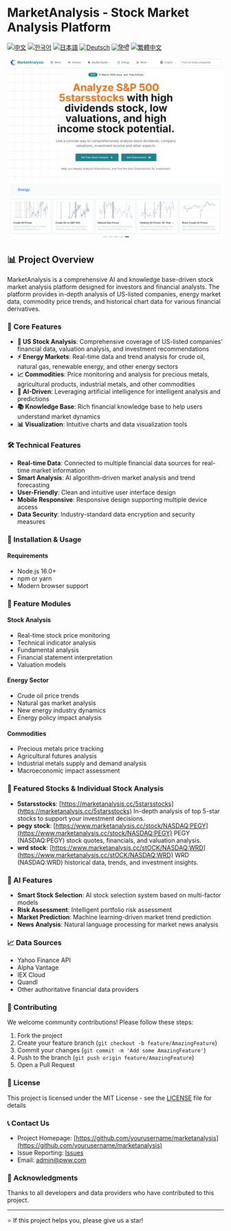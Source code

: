 # MarketAnalysis - Stock Market Analysis Platform

[![中文](https://img.shields.io/badge/lang-中文-red.svg)](README.md)
[![한국어](https://img.shields.io/badge/lang-한국어-blue.svg)](README.ko.md)
[![日本語](https://img.shields.io/badge/lang-日本語-yellow.svg)](README.ja.md)
[![Deutsch](https://img.shields.io/badge/lang-Deutsch-green.svg)](README.de.md)
[![हिन्दी](https://img.shields.io/badge/lang-हिन्दी-orange.svg)](README.hi.md)
[![繁體中文](https://img.shields.io/badge/lang-繁體中文-purple.svg)](README.zh-TW.md)

![MarketAnalysis Cover](market-analysis-cover.png)

## 📊 Project Overview

MarketAnalysis is a comprehensive AI and knowledge base-driven stock market analysis platform designed for investors and financial analysts. The platform provides in-depth analysis of US-listed companies, energy market data, commodity price trends, and historical chart data for various financial derivatives.

### 🚀 Core Features

- **🏢 US Stock Analysis**: Comprehensive coverage of US-listed companies' financial data, valuation analysis, and investment recommendations
- **⚡ Energy Markets**: Real-time data and trend analysis for crude oil, natural gas, renewable energy, and other energy sectors
- **📈 Commodities**: Price monitoring and analysis for precious metals, agricultural products, industrial metals, and other commodities
- **🤖 AI-Driven**: Leveraging artificial intelligence for intelligent analysis and predictions
- **📚 Knowledge Base**: Rich financial knowledge base to help users understand market dynamics
- **📊 Visualization**: Intuitive charts and data visualization tools

### 🛠 Technical Features

- **Real-time Data**: Connected to multiple financial data sources for real-time market information
- **Smart Analysis**: AI algorithm-driven market analysis and trend forecasting
- **User-Friendly**: Clean and intuitive user interface design
- **Mobile Responsive**: Responsive design supporting multiple device access
- **Data Security**: Industry-standard data encryption and security measures

### 🔧 Installation & Usage

#### Requirements
- Node.js 16.0+
- npm or yarn
- Modern browser support

### 📱 Feature Modules

#### Stock Analysis
- Real-time stock price monitoring
- Technical indicator analysis
- Fundamental analysis
- Financial statement interpretation
- Valuation models

#### Energy Sector
- Crude oil price trends
- Natural gas market analysis
- New energy industry dynamics
- Energy policy impact analysis

#### Commodities
- Precious metals price tracking
- Agricultural futures analysis
- Industrial metals supply and demand analysis
- Macroeconomic impact assessment

### 🔗 Featured Stocks & Individual Stock Analysis 

- **5starsstocks**: [https://marketanalysis.cc/5starsstocks](https://marketanalysis.cc/5starsstocks)
  In-depth analysis of top 5-star stocks to support your investment decisions.
- **pegy stock**: [https://www.marketanalysis.cc/stock/NASDAQ:PEGY](https://www.marketanalysis.cc/stock/NASDAQ:PEGY)
  PEGY (NASDAQ:PEGY) stock quotes, financials, and valuation analysis.
- **wrd stock**: [https://www.marketanalysis.cc/stOCK/NASDAQ:WRD](https://www.marketanalysis.cc/stOCK/NASDAQ:WRD)
  WRD (NASDAQ:WRD) historical data, trends, and investment insights.

### 🔮 AI Features

- **Smart Stock Selection**: AI stock selection system based on multi-factor models
- **Risk Assessment**: Intelligent portfolio risk assessment
- **Market Prediction**: Machine learning-driven market trend prediction
- **News Analysis**: Natural language processing for market news analysis

### 📈 Data Sources

- Yahoo Finance API
- Alpha Vantage
- IEX Cloud
- Quandl
- Other authoritative financial data providers

### 🤝 Contributing

We welcome community contributions! Please follow these steps:

1. Fork the project
2. Create your feature branch (`git checkout -b feature/AmazingFeature`)
3. Commit your changes (`git commit -m 'Add some AmazingFeature'`)
4. Push to the branch (`git push origin feature/AmazingFeature`)
5. Open a Pull Request

### 📄 License

This project is licensed under the MIT License - see the [LICENSE](LICENSE) file for details

### 📞 Contact Us

- Project Homepage: [https://github.com/yourusername/marketanalysis](https://github.com/yourusername/marketanalysis)
- Issue Reporting: [Issues](https://github.com/yourusername/marketanalysis/issues)
- Email: admin@pww.com

### 🙏 Acknowledgments

Thanks to all developers and data providers who have contributed to this project.

---

⭐ If this project helps you, please give us a star! 